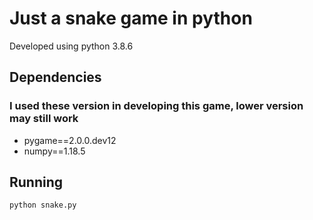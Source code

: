 # Just a snake game in python
Developed using python 3.8.6

## Dependencies
### I used these version in developing this game, lower version may still work


* pygame==2.0.0.dev12
* numpy==1.18.5

## Running
```bash
python snake.py
```